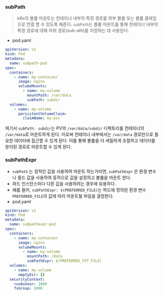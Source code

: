 ### subPath

> k8s의 볼륨 마운트는 컨테이너 내부의 특정 경로를 외부 볼륨 또는 볼륨 클레임으로 연결 할 수 있도록 해준다. `subPath`는 볼륨 마운트를 통해 컨테이너 내부의 특정 경로에 대해 하위 경로(sub-ath)를 지정하는 데 사용된다.

- pod.yaml

```yaml
apiVersion: v1
kind: Pod
metadata:
  name: subpath-pod
spec:
  containers:
    - name: my-container
      image: nginx
      volumeMounts:
        - name: my-volume
          mountPath: /var/data
          subPath: subdir
  volumes:
    - name: my-volume
      persistentVolumeClaim:
        claimName: my-pvc
```

여기서 `subPath: subdir`는 PV의 `/var/data/subdir` 디렉토리를 컨테이너의 `/var/data`로 마운트하게 된다. 이로써 컨테이너 내부에서는 `/var/data` 경로만으로 필요한 데이터에 접근할 수 있게 된다. 이를 통해 볼륨을 더 세밀하게 조절하고 데이터를 분리된 경로로 마운트할 수 있게 된다.



### subPathExpr 

- `subPath` 는 정적인 값을 사용하여 마운트 하는거라면, `subPathExpr` 은 환경 변수나 필드 값을 사용하여 동적으로 값을 설정하고 볼륨을 마운트 한다.
- 파드 인스턴스마다 다른 값을 사용하려는 경우에 유용하다.
- 예를 들어, `subPathExpr: $(PREFERRED_FILE)`는 파드에 정의된 환경 변수 `PREFERRED_FILE`의 값에 따라 마운트될 파일을 결정한다.
- pod.yaml

```yaml
apiVersion: v1
kind: Pod
metadata:
  name: subpathexpr-pod
spec:
  containers:
    - name: my-container
      image: nginx
      volumeMounts:
        - name: my-volume
          mountPath: /data
          subPathExpr: $(PREFERRED_TXT_FILE)
  volumes:
    - name: my-volume
      emptyDir: {}
  securityContext:
    runAsUser: 1000
    fsGroup: 2000
```



